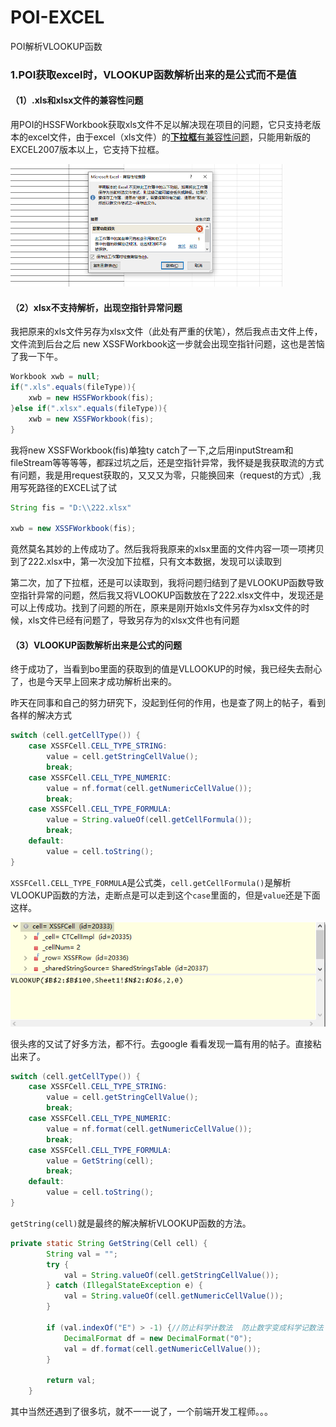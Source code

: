 # POI-EXCEL
POI解析VLOOKUP函数

### 1.POI获取excel时，VLOOKUP函数解析出来的是公式而不是值

#### （1）.xls和xlsx文件的兼容性问题

用POI的HSSFWorkbook获取xls文件不足以解决现在项目的问题，它只支持老版本的excel文件，由于excel（xls文件）的<u>**下拉框**有兼容性问题</u>，只能用新版的EXCEL2007版本以上，它支持下拉框。

<img src="image/image-20210717112518751.png" alt="image-20210717112518751" style="zoom: 50%;" />

#### （2）xlsx不支持解析，出现空指针异常问题

我把原来的xls文件另存为xlsx文件（此处有严重的伏笔），然后我点击文件上传，文件流到后台之后 new XSSFWorkbook这一步就会出现空指针问题，这也是苦恼了我一下午。

```java
Workbook xwb = null; 
if(".xls".equals(fileType)){
	xwb = new HSSFWorkbook(fis);
}else if(".xlsx".equals(fileType)){
	xwb = new XSSFWorkbook(fis);
}
```

我将new XSSFWorkbook(fis)单独ty catch了一下,之后用inputStream和fileStream等等等等，都踩过坑之后，还是空指针异常，我怀疑是我获取流的方式有问题，我是用request获取的，又又又为零，只能换回来（request的方式）,我用写死路径的EXCEL试了试

```java
String fis = "D:\\222.xlsx"

xwb = new XSSFWorkbook(fis);
```

竟然莫名其妙的上传成功了。然后我将我原来的xlsx里面的文件内容一项一项拷贝到了222.xlsx中，第一次没加下拉框，只有文本数据，发现可以读取到

第二次，加了下拉框，还是可以读取到，我将问题归结到了是VLOOKUP函数导致空指针异常的问题，然后我又将VLOOKUP函数放在了222.xlsx文件中，发现还是可以上传成功。找到了问题的所在，原来是刚开始xls文件另存为xlsx文件的时候，xls文件已经有问题了，导致另存为的xlsx文件也有问题

#### （3）VLOOKUP函数解析出来是公式的问题

终于成功了，当看到bo里面的获取到的值是VLLOOKUP的时候，我已经失去耐心了，也是今天早上回来才成功解析出来的。

昨天在同事和自己的努力研究下，没起到任何的作用，也是查了网上的帖子，看到各样的解决方式

```java
switch (cell.getCellType()) {
	case XSSFCell.CELL_TYPE_STRING: 
		value = cell.getStringCellValue();
		break;
	case XSSFCell.CELL_TYPE_NUMERIC:
		value = nf.format(cell.getNumericCellValue());
		break;
	case XSSFCell.CELL_TYPE_FORMULA:
		value = String.valueOf(cell.getCellFormula());
		break;
	default:
		value = cell.toString();
}
```

`XSSFCell.CELL_TYPE_FORMULA`是公式类，`cell.getCellFormula()`是解析VLOOKUP函数的方法，走断点是可以走到这个`case`里面的，但是`value`还是下面这样。

![image-20210717114913508](image/image-20210717114913508.png)

很头疼的又试了好多方法，都不行。去google 看看发现一篇有用的帖子。直接粘出来了。

```java
switch (cell.getCellType()) {
	case XSSFCell.CELL_TYPE_STRING: 
		value = cell.getStringCellValue();
		break;
	case XSSFCell.CELL_TYPE_NUMERIC:
        value = nf.format(cell.getNumericCellValue());
        break;
	case XSSFCell.CELL_TYPE_FORMULA:
        value = GetString(cell);
        break;
	default:
        value = cell.toString();
}
```

`getString(cell)`就是最终的解决解析VLOOKUP函数的方法。

```java
private static String GetString(Cell cell) {
        String val = "";
        try {
            val = String.valueOf(cell.getStringCellValue());
        } catch (IllegalStateException e) {
            val = String.valueOf(cell.getNumericCellValue());
        }

        if (val.indexOf("E") > -1) {//防止科学计数法  防止数字变成科学记数法
            DecimalFormat df = new DecimalFormat("0");
            val = df.format(cell.getNumericCellValue());
        }

        return val;
    }
```

其中当然还遇到了很多坑，就不一一说了，一个前端开发工程师。。。

